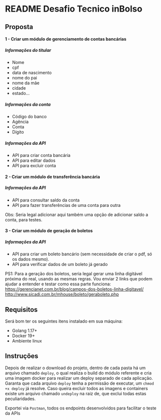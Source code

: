 # README Desafio Tecnico inBolso

## Proposta

#### 1 - Criar um módulo de gerenciamento de contas bancárias

##### Informações do titular
 - Nome
 - cpf
 - data de nascimento
 - nome do pai
 - nome da mãe
 - cidade
 - estado...

##### Informações da conta
 - Código do banco
 - Agência
 - Conta
 - Dígito

##### Informações da API
- API para criar conta bancária
- API para editar dados
- API para excluir conta

#### 2 - Criar um módulo de transferência bancária


##### Informações da API
- API para consultar saldo da conta
- API para fazer transferências de uma conta para outra

Obs: Seria legal adicionar aqui também uma opção de adicionar saldo a conta, para testes.

#### 3 - Criar um módulo de geração de boletos

##### Informações da API
- API para criar um boleto bancário (sem necessidade de criar o pdf, só os dados mesmo).
- API para verificar dados de um boleto já gerado

PS1:
Para a geração dos boletos, seria legal gerar uma linha digitável próxima do real, usando as mesmas regras. Vou enviar 2 links que podem ajudar a entender e testar como essa parte funciona:
https://gerencianet.com.br/blog/campos-dos-boletos-linha-digitavel/
http://www.sicadi.com.br/mhouse/boleto/geraboleto.php

## Requisitos
Será bom ter os seguintes itens instalado em sua máquina:

- Golang 1.17+
- Docker 19+
- Ambiente linux

## Instruções
Depois de realizar o download do projeto, dentro de cada pasta há um arquivo chamado `deploy`, o qual realiza o build do módulo referente e cria uma imagem docker
para realizar um deploy separado de cada aplicação.
Garanta que cada arquivo `deploy` tenha a permissão de executar, um `chmod +x deploy` já resolve.
Caso queira excluir todos as imagens e containers existe um arquivo chamado `undeploy` na raiz de, que exclui todas estas peculiaridades.

Exportei via `Postman`, todos os endpoints desenvolvidos para facilitar o teste da APIs